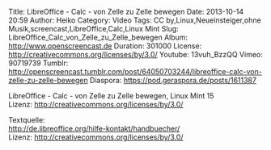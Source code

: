 Title: LibreOffice - Calc - von Zelle zu Zelle bewegen
Date: 2013-10-14 20:59
Author: Heiko
Category: Video
Tags: CC by,Linux,Neueinsteiger,ohne Musik,screencast,LibreOffice,Calc,Linux Mint
Slug: LibreOffice_Calc_von_Zelle_zu_Zelle_bewegen
Album: http://www.openscreencast.de
Duration: 301000
License: http://creativecommons.org/licenses/by/3.0/
Youtube: 13vuh_BzzQQ
Vimeo: 90719739
Tumblr: http://openscreencast.tumblr.com/post/64050703244/libreoffice-calc-von-zelle-zu-zelle-bewegen
Diaspora: https://pod.geraspora.de/posts/1611387

LibreOffice - Calc - von Zelle zu Zelle bewegen, Linux Mint 15  
Lizenz: <http://creativecommons.org/licenses/by/3.0/>  
  
Textquelle:  
<http://de.libreoffice.org/hilfe-kontakt/handbuecher/>  
Lizenz: <http://creativecommons.org/licenses/by/3.0/>

